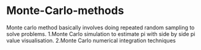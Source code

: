# Monte-Carlo-methods
Monte carlo method basically involves doing repeated random sampling to solve problems.
1.Monte Carlo simulation to estimate pi with side by side pi value visualisation. 
2.Monte Carlo numerical integration techniques
